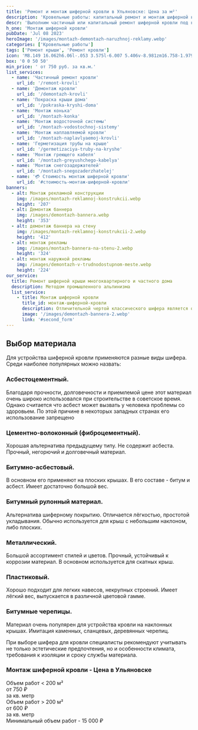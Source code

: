```yaml
---
title: 'Ремонт и монтаж шиферной кровли в Ульяновске: Цена за м²'
description: 'Кровельные работы: капитальный ремонт и монтаж шиферной кровли многоквартирного и частного дома в Ульяновске методом промышленного альпинизма. Цена от 750 руб. за кв.м. Звоните!'
descr: 'Выполним частичный или капитальный ремонт шиферной кровли под ключ.'
h_one: 'Монтаж шиферной кровли'
pubDate: 'Jul 08 2023'
heroImage: '/images/montazh-demontazh-naruzhnoj-reklamy.webp'
categories: ['Кровельные работы']
tags: ['Ремонт крыши', 'Ремонт кровли']
icon: 'M8.149 16.062h6.06l-.053 3.575l-6.007 5.406v-8.981zm16.758-1.979L1 35.169L3.52 38l21.485-18.954L46.486 38L49 35.169L25.097 14.083L25 14l-.093.083z'
box: '0 0 50 50'
min_price: ' от 750 руб. за кв.м.'
list_services:
  - name: 'Частичный ремонт кровли'
    url_id: '/remont-krovli'
  - name: 'Демонтаж кровли'
    url_id: '/demontazh-krovli'
  - name: 'Покраска крыши дома'
    url_id: '/pokraska-kryshi-doma'
  - name: 'Монтаж конька'
    url_id: '/montazh-konka'
  - name: 'Монтаж водосточной системы'
    url_id: '/montazh-vodostochnoj-sistemy'
  - name: 'Монтаж наплавляемой кровли'
    url_id: '/montazh-naplavlyaemoj-krovli'
  - name: 'Герметизация трубы на крыше'
    url_id: '/germetizaciya-truby-na-kryshe'
  - name: 'Монтаж греющего кабеля'
    url_id: '/montazh-greyushchego-kabelya'
  - name: 'Монтаж снегозадержателей'
    url_id: '/montazh-snegozaderzhatelej'
  - name: '💳 Стоимость монтаж шиферной кровли'
    url_id: '#стоимость-монтаж-шиферной-кровли'
banners:
  - alt: Монтаж рекламной конструкции
    img: /images/montazh-reklamnoj-konstrukcii.webp
    height: '207'
  - alt: Демонтаж баннера
    img: /images/demontazh-bannera.webp
    height: '353'
  - alt: демонтаж баннера на стену
    img: /images/montazh-reklamnoj-konstrukcii-2.webp
    height: '412'
  - alt: монтаж рекламы
    img: /images/montazh-bannera-na-stenu-2.webp
    height: '324'
  - alt: монтаж наружной рекламы
    img: /images/demontazh-v-trudnodostupnom-meste.webp
    height: '224'
our_service:
  title: Ремонт шиферной крыши многоквартирного и частного дома
  description: Методом промышленного альпинизма
  list_service:
    - title: Монтаж шиферной кровли
      title_id: монтаж-шиферной-кровли
      description: Отличительной чертой классического шифера является огнеупорность и долговечность. Сегодня на рынке представлено много видов шифера для кровли, а его эстетические и эксплуатационные показатели не уступают более дорогим материалам. Шифер особенно популярен в секторе индивидуального жилищного строительства.
      image: '/images/demontazh-bannera-2.webp'
      link: '#second_form'
---
```


## Выбор материала

Для устройства шиферной кровли применяются разные виды шифера. Среди наиболее популярных можно назвать:

### Асбестоцементный.

Благодаря прочности, долговечности и приемлемой цене этот материал очень широко использовался при строительстве в советское время. Однако считается что асбест может вызвать у человека проблемы со здоровьем. По этой причине в некоторых западных странах его использование запрещено

### Цементно-волоконный (фиброцементный).

Хорошая альтернатива предыдущему типу. Не содержит асбеста. Прочный, негорючий и долговечный материал.

### Битумно-асбестовый.

В основном его применяют на плоских крышах. В его составе - битум и асбест. Имеет достаточно большой вес.

### Битумный рулонный материал.

Альтернатива шиферному покрытию. Отличается лёгкостью, простотой укладывания. Обычно используется для крыш с небольшим наклоном, либо плоских.

### Металлический.

Большой ассортимент стилей и цветов. Прочный, устойчивый к коррозии материал. В основном используется для скатных крыш.

### Пластиковый.

Хорошо подходит для легких навесов, некрупных строений. Имеет лёгкий вес, выпускается в различной цветовой гамме.

### Битумные черепицы.

Материал очень популярен для устройства кровли на наклонных крышах. Имитация каменных, сланцевых, деревянных черепиц.

При выборе шифера для кровли специалисты рекомендуют учитывать не только эстетические предпочтения, но и особенности климата, требования к изоляции и сроку службы материала.

<div id="стоимость-монтаж-шиферной-кровли" class="gradientBg mx-auto my-4 max-w-full rounded-xl p-14 text-center shadow-lg"><h3 class="flex justify-center px-4 pt-6 font-bold lg:text-xl"><div class="text-white">Монтаж шиферной кровли - Цена в Ульяновске</div></h3><div class="flex flex-wrap justify-center gap-4 py-4"><div class="flex max-w-[350px] flex-col gap-2 rounded-xl bg-gray-200 bg-opacity-30 p-6 text-white shadow-md backdrop-blur-lg backdrop-filter"><div class="text-sm font-semibold">Объем работ &lt; 200 м²</div><div class="text-3xl font-semibold tracking-tight">от 750 ₽</div><div class="font-normal">за кв. метр</div></div><div class="flex max-w-[500px] flex-col gap-2 rounded-xl bg-gray-200 bg-opacity-30 p-6 text-white shadow-md backdrop-blur-lg backdrop-filter"><div class="text-sm font-semibold">Объем работ &gt; 200 м²</div><div class="text-3xl font-semibold tracking-tight">от 600 ₽</div><div class="font-normal">за кв. метр</div></div></div><div class="flex justify-center pb-6">Минимальный объем работ - 15 000 ₽</div></div>

